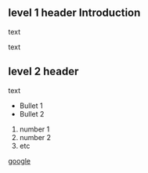 ## level 1 header Introduction 

text

text



## level 2 header

text


* Bullet 1
* Bullet 2

1. number 1
2. number 2
3. etc



[google](http://google.ie)
